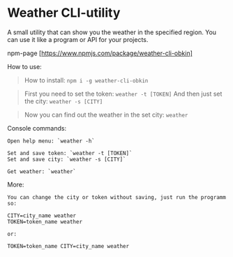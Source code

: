 # Weather CLI-utility

A small utility that can show you the weather in the specified region.
You can use it like a program or API for your projects.

npm-page [https://www.npmjs.com/package/weather-cli-obkin]

How to use:

> How to install: `npm i -g weather-cli-obkin`

> First you need to set the token: `weather -t [TOKEN]`
> And then just set the city: `weather -s [CITY]`

> Now you can find out the weather in the set city: `weather`


Console commands:

    Open help menu: `weather -h`

    Set and save token: `weather -t [TOKEN]`
    Set and save city: `weather -s [CITY]`
    
    Get weather: `weather`

More:

    You can change the city or token without saving, just run the programm so: 

    CITY=city_name weather
    TOKEN=token_name weather

    or: 

    TOKEN=token_name CITY=city_name weather